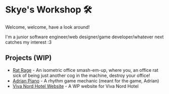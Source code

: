 # Skye's Workshop  🛠️
Welcome, welcome, have a look around!

I'm a junior software engineer/web designer/game developer/whatever next catches my interest :3

## Projects (WIP)
- [Rat Rage](https://github.com/AnotherSkye2/rat_rage) - An isometric office smash-em-up, where you, an office rat sick of being just another cog in the machine, destroy your office! 
- [Adrian Piano](https://github.com/AnotherSkye2/adrian_piano) - A rhythm game mechanic (meant for the game, Adrian)
- [Viva Nord Hotel Website](https://vivahotels.ee) - A WP website for Viva Nord Hotel
